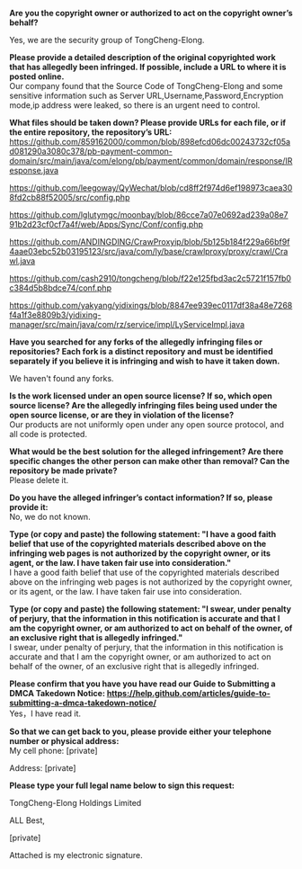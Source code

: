 
**Are you the copyright owner or authorized to act on the copyright owner’s behalf?**    

Yes, we are the security group of TongCheng-Elong.  

**Please provide a detailed description of the original copyrighted work that has allegedly been infringed. If possible, include a URL to where it is posted online.**  
Our company found that the Source Code of TongCheng-Elong and some sensitive information such as Server URL,Username,Password,Encryption mode,ip address were leaked, so there is an urgent need to control.

**What files should be taken down? Please provide URLs for each file, or if the entire repository, the repository’s URL:**  
https://github.com/859162000/common/blob/898efcd06dc00243732cf05ad081290a3080c378/pb-payment-common-domain/src/main/java/com/elong/pb/payment/common/domain/response/IResponse.java

https://github.com/leegoway/QyWechat/blob/cd8ff2f974d6ef198973caea308fd2cb88f52005/src/config.php

https://github.com/lglutymgc/moonbay/blob/86cce7a07e0692ad239a08e791b2d23cf0cf7a4f/web/Apps/Sync/Conf/config.php

https://github.com/ANDINGDING/CrawProxyip/blob/5b125b184f229a66bf9f4aae03ebc52b03195123/src/java/com/ly/base/crawlproxy/proxy/crawl/Crawl.java

https://github.com/cash2910/tongcheng/blob/f22e125fbd3ac2c5721f157fb0c384d5b8bdce74/conf.php

https://github.com/yakyang/yidixings/blob/8847ee939ec0117df38a48e7268f4a1f3e8809b3/yidixing-manager/src/main/java/com/rz/service/impl/LyServiceImpl.java

**Have you searched for any forks of the allegedly infringing files or repositories? Each fork is a distinct repository and must be identified separately if you believe it is infringing and wish to have it taken down.**  

We haven't found any forks.

**Is the work licensed under an open source license? If so, which open source license? Are the allegedly infringing files being used under the open source license, or are they in violation of the license?**  
Our products are not uniformly open under any open source protocol, and all code is protected.

**What would be the best solution for the alleged infringement? Are there specific changes the other person can make other than removal? Can the repository be made private?**  
Please delete it.

**Do you have the alleged infringer’s contact information? If so, please provide it:**  
No, we do not known.

**Type (or copy and paste) the following statement: "I have a good faith belief that use of the copyrighted materials described above on the infringing web pages is not authorized by the copyright owner, or its agent, or the law. I have taken fair use into consideration."**  
I have a good faith belief that use of the copyrighted materials described above on the infringing web pages is not authorized by the copyright owner, or its agent, or the law. I have taken fair use into consideration.

**Type (or copy and paste) the following statement: "I swear, under penalty of perjury, that the information in this notification is accurate and that I am the copyright owner, or am authorized to act on behalf of the owner, of an exclusive right that is allegedly infringed."**  
I swear, under penalty of perjury, that the information in this notification is accurate and that I am the copyright owner, or am authorized to act on behalf of the owner, of an exclusive right that is allegedly infringed.

**Please confirm that you have you have read our Guide to Submitting a DMCA Takedown Notice: https://help.github.com/articles/guide-to-submitting-a-dmca-takedown-notice/**  
Yes，I have read it.

**So that we can get back to you, please provide either your telephone number or physical address:**  
My cell phone: [private]    

Address: [private]  

**Please type your full legal name below to sign this request:**  

TongCheng-Elong Holdings Limited  

ALL Best,  

[private]  

Attached is my  electronic signature.
